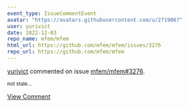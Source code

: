 ```yaml
---
event_type: IssueCommentEvent
avatar: "https://avatars.githubusercontent.com/u/271906?"
user: yurivict
date: 2022-12-03
repo_name: mfem/mfem
html_url: https://github.com/mfem/mfem/issues/3276
repo_url: https://github.com/mfem/mfem
---
```


<a href='https://github.com/yurivict' target='_blank'>yurivict</a> commented on issue <a href='https://github.com/mfem/mfem/issues/3276' target='_blank'>mfem/mfem#3276</a>.

<small>not stale...</small>

<a href='https://github.com/mfem/mfem/issues/3276' target='_blank'>View Comment</a>